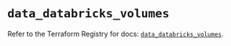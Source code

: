 # `data_databricks_volumes`

Refer to the Terraform Registry for docs: [`data_databricks_volumes`](https://registry.terraform.io/providers/databricks/databricks/1.86.0/docs/data-sources/volumes).
